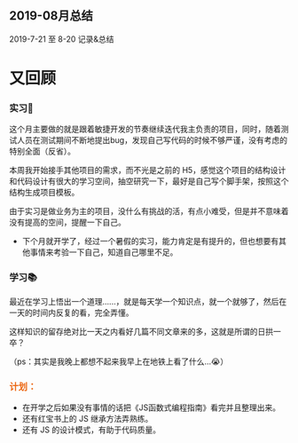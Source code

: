 ## 2019-08月总结

2019-7-21 至 8-20 记录&总结

# 又回顾

### 实习💼
这个月主要做的就是跟着敏捷开发的节奏继续迭代我主负责的项目，同时，随着测试人员在测试期间不断地提出bug，发现自己写代码的时候不够严谨，没有考虑的特别全面（反省）。

本周我开始接手其他项目的需求，而不光是之前的 H5，感觉这个项目的结构设计和代码设计有很大的学习空间，抽空研究一下，最好是自己写个脚手架，按照这个结构生成项目模板。

由于实习是做业务为主的项目，没什么有挑战的活，有点小难受，但是并不意味着没有提高的空间，提醒一下自己。

+ 下个月就开学了，经过一个暑假的实习，能力肯定是有提升的，但也想要有其他事情来考验一下自己，知道自己哪里不足。
### 学习📚
最近在学习上悟出一个道理......，就是每天学一个知识点，就一个就够了，然后在一天的时间内反复的看，完全弄懂。

这样知识的留存绝对比一天之内看好几篇不同文章来的多，这就是所谓的日拱一卒？

（ps：其实是我晚上都想不起来我早上在地铁上看了什么...😭）

 ### <span class="important-font">计划：</span>
+ 在开学之后如果没有事情的话把《JS函数式编程指南》看完并且整理出来。
+ 还有红宝书上的 JS 继承方法弄熟练。
+ 还有 JS 的设计模式，有助于代码质量。


<style>
.important-font {
    color:#ec6611;
    font-weight:bold;
}
</style>